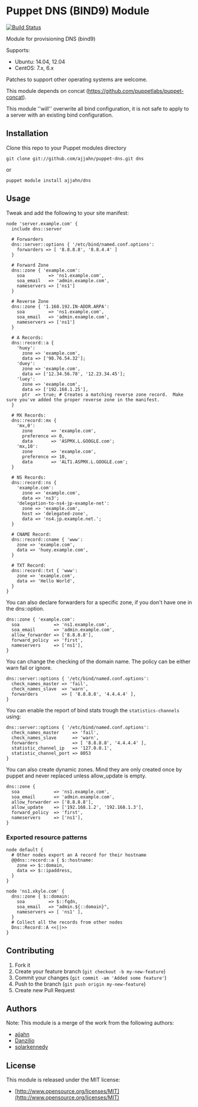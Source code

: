 # Puppet DNS (BIND9) Module

[![Build Status](https://travis-ci.org/ajjahn/puppet-dns.png?branch=master)](https://travis-ci.org/ajjahn/puppet-dns)

Module for provisioning DNS (bind9)

Supports:

* Ubuntu: 14.04, 12.04
* CentOS: 7.x, 6.x

Patches to support other operating systems are welcome.

This module depends on concat (https://github.com/puppetlabs/puppet-concat).

This module ''will'' overwrite all bind configuration, it is not safe to apply
to a server with an existing bind configuration.

## Installation

Clone this repo to your Puppet modules directory

    git clone git://github.com/ajjahn/puppet-dns.git dns

or

    puppet module install ajjahn/dns

## Usage

Tweak and add the following to your site manifest:

```puppet
node 'server.example.com' {
  include dns::server

  # Forwarders
  dns::server::options { '/etc/bind/named.conf.options':
    forwarders => [ '8.8.8.8', '8.8.4.4' ]
  }

  # Forward Zone
  dns::zone { 'example.com':
    soa         => 'ns1.example.com',
    soa_email   => 'admin.example.com',
    nameservers => ['ns1']
  }

  # Reverse Zone
  dns::zone { '1.168.192.IN-ADDR.ARPA':
    soa         => 'ns1.example.com',
    soa_email   => 'admin.example.com',
    nameservers => ['ns1']
  }

  # A Records:
  dns::record::a {
    'huey':
      zone => 'example.com',
      data => ['98.76.54.32'];
    'duey':
      zone => 'example.com',
      data => ['12.34.56.78', '12.23.34.45'];
    'luey':
      zone => 'example.com',
      data => ['192.168.1.25'],
      ptr  => true; # Creates a matching reverse zone record.  Make sure you've added the proper reverse zone in the manifest.
  }

  # MX Records:
  dns::record::mx {
    'mx,0':
      zone       => 'example.com',
      preference => 0,
      data       => 'ASPMX.L.GOOGLE.com';
    'mx,10':
      zone       => 'example.com',
      preference => 10,
      data       => 'ALT1.ASPMX.L.GOOGLE.com';
  }

  # NS Records:
  dns::record::ns {
    'example.com':
      zone => 'example.com',
      data => 'ns3';
    'delegation-to-ns4-jp-example-net':
      zone => 'example.com',
      host => 'delegated-zone',
      data => 'ns4.jp.example.net.';
  }

  # CNAME Record:
  dns::record::cname { 'www':
    zone => 'example.com',
    data => 'huey.example.com',
  }

  # TXT Record:
  dns::record::txt { 'www':
    zone => 'example.com',
    data => 'Hello World',
  }
}
```

You can also declare forwarders for a specific zone, if you don't have one in the dns::option.

```puppet
dns::zone { 'example.com':
  soa             => 'ns1.example.com',
  soa_email       => 'admin.example.com',
  allow_forwarder => ['8.8.8.8'],
  forward_policy  => 'first',
  nameservers     => ['ns1'],
}
```

You can change the checking of the domain name. The policy can be either warn fail or ignore.

```puppet
dns::server::options { '/etc/bind/named.conf.options':
  check_names_master => 'fail',
  check_names_slave  => 'warn',
  forwarders         => [ '8.8.8.8', '4.4.4.4' ],
}
```

You can enable the report of bind stats trough the `statistics-channels` using:

```puppet
dns::server::options { '/etc/bind/named.conf.options':
  check_names_master     => 'fail',
  check_names_slave      => 'warn',
  forwarders             => [ '8.8.8.8', '4.4.4.4' ],
  statistic_channel_ip   => '127.0.0.1',
  statistic_channel_port => 8053
}
```

You can also create dynamic zones. Mind they are only created once by puppet and never replaced unless allow_update is empty.

```puppet
dns::zone {
  soa             => 'ns1.example.com',
  soa_email       => 'admin.example.com',
  allow_forwarder => ['8.8.8.8'],
  allow_update    => ['192.168.1.2', '192.168.1.3'],
  forward_policy  => 'first',
  nameservers     => ['ns1'],
}
```

### Exported resource patterns

```puppet
node default {
  # Other nodes export an A record for their hostname
  @@dns::record::a { $::hostname:
    zone => $::domain,
    data => $::ipaddress,
  }
}

node 'ns1.xkyle.com' {
  dns::zone { $::domain:
    soa         => $::fqdn,
    soa_email   => "admin.${::domain}",
    nameservers => [ 'ns1' ],
  }
  # Collect all the records from other nodes
  Dns::Record::A <<||>>
}
```

## Contributing

1. Fork it
2. Create your feature branch (`git checkout -b my-new-feature`)
3. Commit your changes (`git commit -am 'Added some feature'`)
4. Push to the branch (`git push origin my-new-feature`)
5. Create new Pull Request

## Authors

Note: This module is a merge of the work from the following authors:
* [ajjahn](https://github.com/ajjahn/puppet-dns)
* [Danzilio](https://github.com/danzilio)
* [solarkennedy](https://github.com/solarkennedy)

## License

This module is released under the MIT license:

* [http://www.opensource.org/licenses/MIT](http://www.opensource.org/licenses/MIT)
